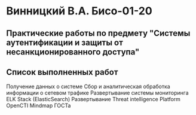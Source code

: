 # Винницкий В.А. Бисо-01-20
## Практические работы по предмету "Системы аутентификации и защиты от несанкционированного доступа"
## Список выполненных работ
Получение данных о системе
Сбор и аналитическая обработка информации о сетевом трафике
Развертывание системы мониторинга ELK Stack (ElasticSearch)
Развертывание Threat intelligence Platform OpenCTI
Mindmap ГОСТа
